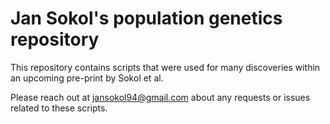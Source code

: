 # Jan Sokol's population genetics repository

This repository contains scripts that were used for many discoveries within an upcoming pre-print by Sokol et al. 

Please reach out at jansokol94@gmail.com about any requests or issues related to these scripts. 
